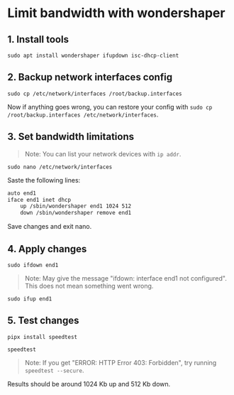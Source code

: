 # Limit bandwidth with wondershaper

## 1. Install tools

`sudo apt install wondershaper ifupdown isc-dhcp-client`

## 2. Backup network interfaces config

`sudo cp /etc/network/interfaces /root/backup.interfaces`

Now if anything goes wrong, you can restore your config with `sudo cp /root/backup.interfaces /etc/network/interfaces`.

## 3. Set bandwidth limitations

> Note: You can list your network devices with `ip addr`.

`sudo nano /etc/network/interfaces`

Saste the following lines:

```bash
auto end1
iface end1 inet dhcp
    up /sbin/wondershaper end1 1024 512
    down /sbin/wondershaper remove end1
```

Save changes and exit nano.

## 4. Apply changes

`sudo ifdown end1`

> Note: May give the message "ifdown: interface end1 not configured". This does not mean something went wrong.

`sudo ifup end1`

## 5. Test changes

`pipx install speedtest`

`speedtest`

> Note: If you get "ERROR: HTTP Error 403: Forbidden", try running `speedtest --secure`.

Results should be around 1024 Kb up and 512 Kb down.
